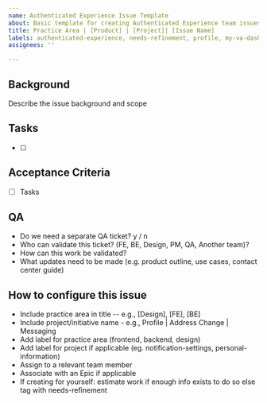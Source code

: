 ```yaml
---
name: Authenticated Experience Issue Template
about: Basic template for creating Authenticated Experience team issues
title: Practice Area | [Product] | [Project]| [Issue Name]
labels: authenticated-experience, needs-refinement, profile, my-va-dashboard
assignees: ''

---
```


## Background
Describe the issue background and scope


## Tasks
- [ ]
  
## Acceptance Criteria
- [ ] Tasks



## QA 
- Do we need a separate QA ticket? y / n
- Who can validate this ticket? (FE, BE, Design, PM, QA, Another team)?
- How can this work be validated? 
- What updates need to be made (e.g. product outline, use cases, contact center guide)

## How to configure this issue
- Include practice area in title -- e.g., [Design], [FE], [BE]
- Include project/initiative name - e.g.,  Profile | Address Change | Messaging
- Add label for practice area (frontend, backend, design)
- Add label for project if applicable (eg. notification-settings, personal-information)
- Assign to a relevant team member
- Associate with an Epic if applicable
- If creating for yourself: estimate work if enough info exists to do so else tag with needs-refinement
